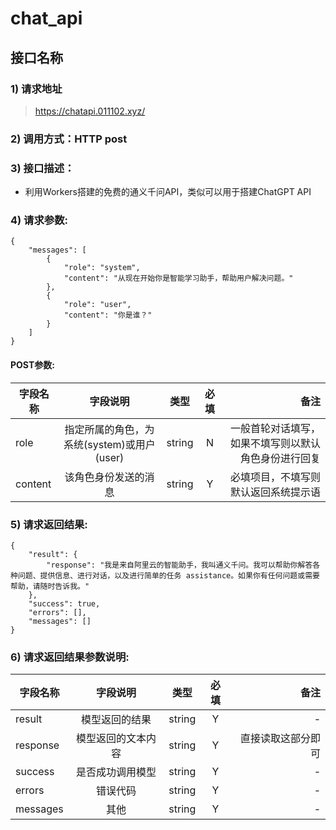 # chat_api

## 接口名称

### 1) 请求地址

>https://chatapi.011102.xyz/

### 2) 调用方式：HTTP post

### 3) 接口描述：

* 利用Workers搭建的免费的通义千问API，类似可以用于搭建ChatGPT API

### 4) 请求参数:



```
{
    "messages": [
        {
            "role": "system",
            "content": "从现在开始你是智能学习助手，帮助用户解决问题。"
        },
        {
            "role": "user",
            "content": "你是谁？"
        }
    ]
}
```

#### POST参数:
|字段名称       |字段说明         |类型            |必填            |备注     |
| -------------|:--------------:|:--------------:|:--------------:| ------:|
|role|指定所属的角色，为系统(system)或用户(user)|string|N|一般首轮对话填写，如果不填写则以默认角色身份进行回复|
|content|该角色身份发送的消息|string|Y|必填项目，不填写则默认返回系统提示语|



### 5) 请求返回结果:

```
{
    "result": {
        "response": "我是来自阿里云的智能助手，我叫通义千问。我可以帮助你解答各种问题、提供信息、进行对话，以及进行简单的任务 assistance。如果你有任何问题或需要帮助，请随时告诉我。"
    },
    "success": true,
    "errors": [],
    "messages": []
}
```


### 6) 请求返回结果参数说明:
|字段名称       |字段说明         |类型            |必填            |备注     |
| -------------|:--------------:|:--------------:|:--------------:| ------:|
|result|模型返回的结果|string|Y|-|
|response|模型返回的文本内容|string|Y|直接读取这部分即可|
|success|是否成功调用模型|string|Y|-|
|errors|错误代码|string|Y|-|
|messages|其他|string|Y|-|



